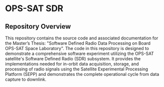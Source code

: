 # OPS-SAT SDR

## Repository Overview

This repository contains the source code and associated documentation for the Master’s Thesis: "Software Defined Radio Data Processing on Board OPS-SAT Space Laboratory". The code in this repository is designed to demonstrate a comprehensive software experiment utilizing the OPS-SAT satellite's Software Defined Radio (SDR) subsystem. It provides the implementations needed for in-orbit data acquisition, storage, and processing of radio signals using the Satellite Experimental Processing Platform (SEPP) and demonstrates the complete operational cycle from data capture to downlink.

